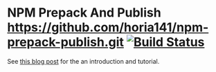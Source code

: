 # NPM Prepack And Publish https://github.com/horia141/npm-prepack-publish.git [![Build Status](https://travis-ci.org/horia141/npm-prepack-publish.svg?branch=master)](https://travis-ci.org/horia141/npm-prepack-publish)

See [this blog post](https://horia141.com/npm-prepack-publish) for the an introduction and tutorial.